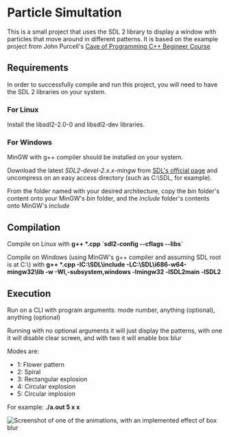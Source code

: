 # Particle Simultation

This is a small project that uses the SDL 2 library to display a window with particles that move around in different patterns. It is based on the example project from John Purcell's [Cave of Programming C++ Begineer Course](https://courses.caveofprogramming.com/p/c-beginners)

## Requirements

In order to successfully compile and run this project, you will need to have the SDL 2 libraries on your system.

### For Linux

Install the libsdl2-2.0-0 and libsdl2-dev libraries.

### For Windows

MinGW with g++ compiler should be installed on your system.

Download the latest _SDL2-devel-2.x.x-mingw_ from [SDL's official page](https://www.libsdl.org/index.php) and uncompress on an easy access directory (such as C:\\SDL, for example). 

From the folder named with your desired architecture, copy the _bin_ folder's content onto your MinGW's _bin_ folder, and the _include_ folder's contents onto MinGW's _include_

## Compilation

Compile on Linux with **g++ \*.cpp \`sdl2-config --cflags --libs\`**

Compile on Windows (using MinGW's g++ compiler and assuming SDL root is at C:\\) with **g++ \*.cpp -IC:\\SDL\\include -LC:\\SDL\\i686-w64-mingw32\\lib -w -Wl,-subsystem,windows -lmingw32 -lSDL2main -lSDL2**

## Execution

Run on a CLI with program arguments: mode number, anything (optional), anything (optional)

Running with no optional arguments it will just display the patterns, with one it will disable clear screen, and with two it will enable box blur

Modes are:

- 1: Flower pattern
- 2: Spiral
- 3: Rectangular explosion
- 4: Circular explosion
- 5: Circular implosion

For example: **./a.out 5 x x**

![Screenshot of one of the animations, with an implemented effect of box blur](https://jcalvarezj.github.io/img/Particles.png)
